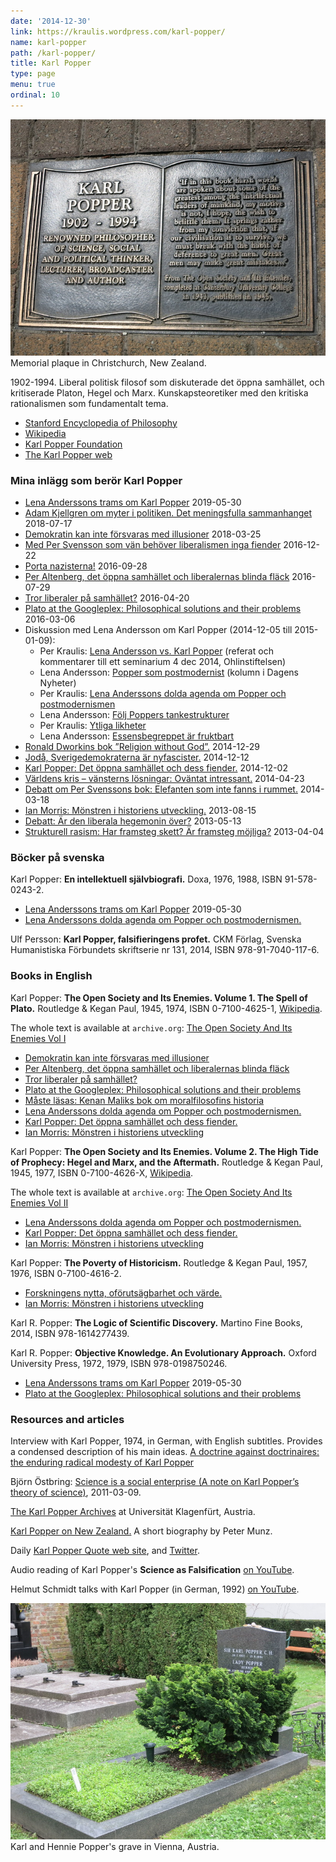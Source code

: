 ```yaml
---
date: '2014-12-30'
link: https://kraulis.wordpress.com/karl-popper/
name: karl-popper
path: /karl-popper/
title: Karl Popper
type: page
menu: true
ordinal: 10
---
```

![Karl Popper memorial plaque](/files/popper-christchurch-nz.jpg)  
Memorial plaque in Christchurch, New Zealand.

1902-1994. Liberal politisk filosof som diskuterade det öppna samhället, och kritiserade Platon, Hegel och Marx. Kunskapsteoretiker med den kritiska rationalismen som fundamentalt tema.

- [Stanford Encyclopedia of Philosophy](https://plato.stanford.edu/entries/popper/)
- [Wikipedia](http://en.wikipedia.org/wiki/Karl_Popper)
- [Karl Popper Foundation](https://www.aau.at/kpf/)
- [The Karl Popper web](http://www.tkpw.net/)

### Mina inlägg som berör Karl Popper

- [Lena Anderssons trams om Karl Popper](/2019/05/30/lena-anderssons-trams-om-karl-popper/) 2019-05-30
- [Adam Kjellgren om myter i politiken. Det meningsfulla sammanhanget](/2018/07/17/adam-kjellgren-om-myter-i-politiken-det-meningsfulla-sammanhanget/) 2018-07-17
- [Demokratin kan inte försvaras med illusioner](/2018/03/25/demokratin-kan-inte-forsvaras-med-illusioner/) 2018-03-25
- [Med Per Svensson som vän behöver liberalismen inga fiender](/2016/12/22/med-per-svensson-som-van-behover-liberalismen-inga-fiender/) 2016-12-22
- [Porta nazisterna!](/2016/09/28/porta-nazisterna/) 2016-09-28
- [Per Altenberg, det öppna samhället och liberalernas blinda fläck](/2016/07/29/per-altenberg-det-oppna-samhallet-och-liberalernas-blinda-flack/) 2016-07-29
- [Tror liberaler på samhället?](/2016/04/20/tror-liberaler-pa-samhallet/) 2016-04-20
- [Plato at the Googleplex: Philosophical solutions and their problems](/2016/03/06/plato-at-the-googleplex-philosophical-solutions-and-their-problems/) 2016-03-06
- Diskussion med Lena Andersson om Karl Popper (2014-12-05 till 2015-01-09):
  - Per Kraulis: [Lena Andersson vs. Karl Popper](/2014/12/05/lena-andersson-vs-karl-popper/) (referat och kommentarer till ett seminarium 4 dec 2014, Ohlinstiftelsen)
  - Lena Andersson: [Popper som postmodernist](http://www.dn.se/ledare/kolumner/lena-andersson-popper-som-postmodernist/) (kolumn i Dagens Nyheter)
  - Per Kraulis: [Lena Anderssons dolda agenda om Popper och postmodernismen](/2015/01/04/lena-anderssons-dolda-agenda-om-popper-och-postmodernismen/)
  - Lena Andersson: [Följ Poppers tankestrukturer](/)
  - Per Kraulis: [Ytliga likheter](/)
  - Lena Andersson: [Essensbegreppet är fruktbart](/2015/01/09/lena-andersson-avslutar-essensbegreppet-ar-fruktbart/)
- [Ronald Dworkins bok ”Religion without God”.](/2014/12/29/ronald-dworkins-bok-religion-without-god/) 2014-12-29
- [Jodå, Sverigedemokraterna är nyfascister.](/2014/12/12/joda-sverigedemokraterna-ar-nyfascister/) 2014-12-12
- [Karl Popper: Det öppna samhället och dess fiender.](/2014/12/02/karl-popper-det-oppna-samhallet-och-dess-fiender/) 2014-12-02
- [Världens kris – vänsterns lösningar: Oväntat intressant.](/2014/04/23/varldens-kris-vansterns-losningar-ovantat-intressant/) 2014-04-23
- [Debatt om Per Svenssons bok: Elefanten som inte fanns i rummet.](/2014/03/18/debatt-om-per-svenssons-bok-elefanten-som-inte-fanns-i-rummet/) 2014-03-18
- [Ian Morris: Mönstren i historiens utveckling.](/2013/08/15/ian-morris-monstren-i-historiens-utveckling/) 2013-08-15
- [Debatt: Är den liberala hegemonin över?](/2013/05/14/debatt-ar-den-liberala-hegemonin-over/) 2013-05-13
- [Strukturell rasism: Har framsteg skett? Är framsteg möjliga?](/2013/04/04/strukturell-rasism-har-framsteg-skett-ar-framsteg-mojliga/) 2013-04-04

### Böcker på svenska

Karl Popper: **En intellektuell självbiografi.** Doxa, 1976, 1988, ISBN 91-578-0243-2.

- [Lena Anderssons trams om Karl Popper](/2019/05/30/lena-anderssons-trams-om-karl-popper/) 2019-05-30
- [Lena Anderssons dolda agenda om Popper och postmodernismen.](/2015/01/04/lena-anderssons-dolda-agenda-om-popper-och-postmodernismen/)

Ulf Persson: **Karl Popper, falsifieringens profet.** CKM Förlag, Svenska Humanistiska Förbundets skriftserie nr 131, 2014, ISBN 978-91-7040-117-6.

### Books in English

Karl Popper: **The Open Society and Its Enemies. Volume 1. The Spell of Plato.** Routledge &amp; Kegan Paul, 1945, 1974, ISBN 0-7100-4625-1, [Wikipedia](https://en.wikipedia.org/wiki/The_Open_Society_and_Its_Enemies).

The whole text is available at <code>archive.org</code>: [The Open Society And Its Enemies Vol I](https://archive.org/details/opensocietyandit033120mbp)

- [Demokratin kan inte försvaras med illusioner](/2018/03/25/demokratin-kan-inte-forsvaras-med-illusioner/)
- [Per Altenberg, det öppna samhället och liberalernas blinda fläck](/2016/07/29/per-altenberg-det-oppna-samhallet-och-liberalernas-blinda-flack/)
- [Tror liberaler på samhället?](/2016/04/20/tror-liberaler-pa-samhallet/)
- [Plato at the Googleplex: Philosophical solutions and their problems](/2016/03/06/plato-at-the-googleplex-philosophical-solutions-and-their-problems/)
- [Måste läsas: Kenan Maliks bok om moralfilosofins historia](/2015/02/15/maste-lasas-kenan-maliks-bok-om-moralfilosofins-historia/)
- [Lena Anderssons dolda agenda om Popper och postmodernismen.](/2015/01/04/lena-anderssons-dolda-agenda-om-popper-och-postmodernismen/)
- [Karl Popper: Det öppna samhället och dess fiender.](/2014/12/02/karl-popper-det-oppna-samhallet-och-dess-fiender/)
- [Ian Morris: Mönstren i historiens utveckling](/2013/08/15/ian-morris-monstren-i-historiens-utveckling/)

Karl Popper: **The Open Society and Its Enemies. Volume 2. The High Tide of Prophecy: Hegel and Marx, and the Aftermath.** Routledge &amp; Kegan Paul, 1945, 1977, ISBN 0-7100-4626-X, [Wikipedia](https://en.wikipedia.org/wiki/The_Open_Society_and_Its_Enemies).

The whole text is available at <code>archive.org</code>: [The Open Society And Its Enemies Vol II](https://archive.org/details/opensocietyandit033064mbp)

- [Lena Anderssons dolda agenda om Popper och postmodernismen.](/2015/01/04/lena-anderssons-dolda-agenda-om-popper-och-postmodernismen/)
- [Karl Popper: Det öppna samhället och dess fiender.](/2014/12/02/karl-popper-det-oppna-samhallet-och-dess-fiender/)
- [Ian Morris: Mönstren i historiens utveckling](/2013/08/15/ian-morris-monstren-i-historiens-utveckling/)

Karl Popper: **The Poverty of Historicism.** Routledge &amp; Kegan Paul, 1957, 1976, ISBN 0-7100-4616-2.

- [Forskningens nytta, oförutsägbarhet och värde.](/2015/10/07/forskningens-nytta-oforutsagbarhet-och-varde/)
- [Ian Morris: Mönstren i historiens utveckling](/2013/08/15/ian-morris-monstren-i-historiens-utveckling/)

Karl R. Popper: **The Logic of Scientific Discovery.** Martino Fine Books, 2014, ISBN 978-1614277439.

Karl R. Popper: **Objective Knowledge. An Evolutionary Approach.** Oxford University Press, 1972, 1979, ISBN 978-0198750246.

- [Lena Anderssons trams om Karl Popper](/2019/05/30/lena-anderssons-trams-om-karl-popper/) 2019-05-30
- [Plato at the Googleplex: Philosophical solutions and their problems](/2016/03/06/plato-at-the-googleplex-philosophical-solutions-and-their-problems/)

### Resources and articles

Interview with Karl Popper, 1974, in German, with English subtitles. Provides a condensed description of his main ideas. [A doctrine against doctrinaires: the enduring radical modesty of Karl Popper](https://aeon.co/videos/a-doctrine-against-doctrinaires-the-enduring-radical-modesty-of-karl-popper)

Björn Östbring: [Science is a social enterprise (A note on Karl Popper’s theory of science)](https://bjornostbring.wordpress.com/2011/03/09/science-is-a-social-enterprise-a-note-on-karl-poppers-theory-of-science/), 2011-03-09.

[The Karl Popper Archives](https://www.aau.at/en/university-library-klagenfurt/karl-popper-archives/) at Universität Klagenfürt, Austria.

[Karl Popper on New Zealand.](http://www.teara.govt.nz/en/biographies/4p18/popper-karl-raimund) A short biography by Peter Munz.

Daily [Karl Popper Quote web site](http://karlpopperquote.org/), and [Twitter](https://twitter.com/KarlPopperQuote).

Audio reading of Karl Popper's **Science as Falsification** [on YouTube](https://www.youtube.com/watch?feature=player_detailpage&v=ztmvtKLuR7I).

Helmut Schmidt talks with Karl Popper (in German, 1992) [on YouTube](https://www.youtube.com/watch?feature=player_detailpage&v=W7EnHg4RIfg).

![Karl and Hennie Popper's grave](/files/popper-vienna.jpg "Karl and Hennie Popper's grave")  
Karl and Hennie Popper's grave in Vienna, Austria.
